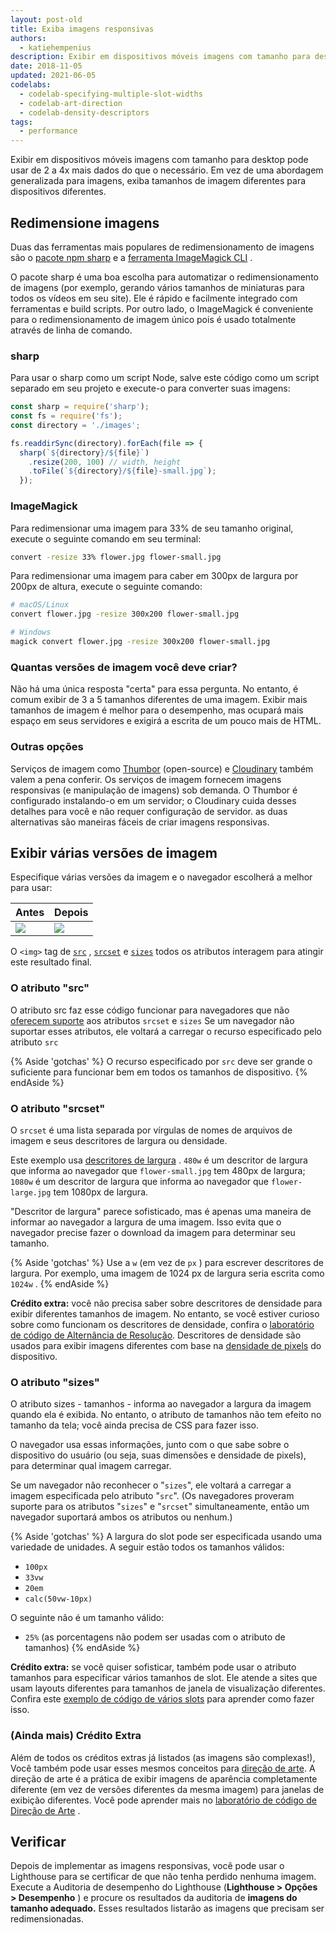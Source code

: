 ```yaml
---
layout: post-old
title: Exiba imagens responsivas
authors:
  - katiehempenius
description: Exibir em dispositivos móveis imagens com tamanho para desktop pode usar de 2 a 4x mais dados do que o necessário. Em vez de usar uma abordagem generalizada para as imagens, exiba tamanhos de imagem para dispositivos diferentes.
date: 2018-11-05
updated: 2021-06-05
codelabs:
  - codelab-specifying-multiple-slot-widths
  - codelab-art-direction
  - codelab-density-descriptors
tags:
  - performance
---
```


Exibir em dispositivos móveis imagens com tamanho para desktop pode usar de 2 a 4x mais dados do que o necessário. Em vez de uma abordagem generalizada para imagens, exiba tamanhos de imagem diferentes para dispositivos diferentes.

## Redimensione imagens

Duas das ferramentas mais populares de redimensionamento de imagens são o [pacote npm sharp](https://www.npmjs.com/package/sharp) e a [ferramenta ImageMagick CLI](https://www.imagemagick.org/script/index.php) .

O pacote sharp é uma boa escolha para automatizar o redimensionamento de imagens (por exemplo, gerando vários tamanhos de miniaturas para todos os vídeos em seu site). Ele é rápido e facilmente integrado com ferramentas e build scripts. Por outro lado, o ImageMagick é conveniente para o redimensionamento de imagem único pois é usado totalmente através de linha de comando.

### sharp

Para usar o sharp como um script Node, salve este código como um script separado em seu projeto e execute-o para converter suas imagens:

```javascript
const sharp = require('sharp');
const fs = require('fs');
const directory = './images';

fs.readdirSync(directory).forEach(file => {
  sharp(`${directory}/${file}`)
    .resize(200, 100) // width, height
    .toFile(`${directory}/${file}-small.jpg`);
  });
```

### ImageMagick

Para redimensionar uma imagem para 33% de seu tamanho original, execute o seguinte comando em seu terminal:

```bash
convert -resize 33% flower.jpg flower-small.jpg
```

Para redimensionar uma imagem para caber em 300px de largura por 200px de altura, execute o seguinte comando:

```bash
# macOS/Linux
convert flower.jpg -resize 300x200 flower-small.jpg

# Windows
magick convert flower.jpg -resize 300x200 flower-small.jpg
```

### Quantas versões de imagem você deve criar?

Não há uma única resposta "certa" para essa pergunta. No entanto, é comum exibir de 3 a 5 tamanhos diferentes de uma imagem. Exibir mais tamanhos de imagem é melhor para o desempenho, mas ocupará mais espaço em seus servidores e exigirá a escrita de um pouco mais de HTML.

### Outras opções

Serviços de imagem como [Thumbor](https://github.com/thumbor/thumbor) (open-source) e [Cloudinary](https://cloudinary.com/) também valem a pena conferir. Os serviços de imagem fornecem imagens responsivas (e manipulação de imagens) sob demanda. O Thumbor é configurado instalando-o em um servidor; o Cloudinary cuida desses detalhes para você e não requer configuração de servidor. as duas alternativas são maneiras fáceis de criar imagens responsivas.

## Exibir várias versões de imagem

Especifique várias versões da imagem e o navegador escolherá a melhor para usar:

<div class="w-table-wrapper">
  <table>
    <thead>
      <tr>
        <th><strong>Antes</strong></th>
        <th><strong>Depois</strong></th>
      </tr>
    </thead>
    <tbody>
      <tr>
        <td><img src = "flower-large.jpg"></td>
        <td><img src="flower-large.jpg" srcset="flower-small.jpg 480w, flower-large.jpg 1080w" sizes="50vw"></td>
      </tr>
    </tbody>
  </table>
</div>

O `<img>` tag de [`src`](https://developer.mozilla.org/docs/Web/HTML/Element/img#attr-src) , [`srcset`](https://developer.mozilla.org/docs/Web/HTML/Element/img#attr-srcset) e [`sizes`](https://developer.mozilla.org/docs/Web/HTML/Element/img#attr-sizes) todos os atributos interagem para atingir este resultado final.

### O atributo "src"

O atributo src faz esse código funcionar para navegadores que não [oferecem suporte](https://caniuse.com/#search=srcset) aos atributos `srcset` e `sizes` Se um navegador não suportar esses atributos, ele voltará a carregar o recurso especificado pelo atributo `src`

{% Aside 'gotchas' %} O recurso especificado por `src` deve ser grande o suficiente para funcionar bem em todos os tamanhos de dispositivo. {% endAside %}

### O atributo "srcset"

O `srcset` é uma lista separada por vírgulas de nomes de arquivos de imagem e seus descritores de largura ou densidade.

Este exemplo usa [descritores de largura](https://www.w3.org/TR/html5/semantics-embedded-content.html#width-descriptor) . `480w` é um descritor de largura que informa ao navegador que `flower-small.jpg` tem 480px de largura; `1080w` é um descritor de largura que informa ao navegador que `flower-large.jpg` tem 1080px de largura.

"Descritor de largura" parece sofisticado, mas é apenas uma maneira de informar ao navegador a largura de uma imagem. Isso evita que o navegador precise fazer o download da imagem para determinar seu tamanho.

{% Aside 'gotchas' %} Use a `w` (em vez de `px` ) para escrever descritores de largura. Por exemplo, uma imagem de 1024 px de largura seria escrita como `1024w` . {% endAside %}

**Crédito extra:** você não precisa saber sobre descritores de densidade para exibir diferentes tamanhos de imagem. No entanto, se você estiver curioso sobre como funcionam os descritores de densidade, confira o [laboratório de código de Alternância de Resolução](/codelab-density-descriptors). Descritores de densidade são usados para exibir imagens diferentes com base na [densidade de pixels](https://en.wikipedia.org/wiki/Pixel_density) do dispositivo.

### O atributo "sizes"

O atributo sizes - tamanhos - informa ao navegador a largura da imagem quando ela é exibida. No entanto, o atributo de tamanhos não tem efeito no tamanho da tela; você ainda precisa de CSS para fazer isso.

O navegador usa essas informações, junto com o que sabe sobre o dispositivo do usuário (ou seja, suas dimensões e densidade de pixels), para determinar qual imagem carregar.

Se um navegador não reconhecer o "`sizes`", ele voltará a carregar a imagem especificada pelo atributo "`src`". (Os navegadores proveram suporte para os atributos "`sizes`" e "`srcset`" simultaneamente, então um navegador suportará ambos os atributos ou nenhum.)

{% Aside 'gotchas' %} A largura do slot pode ser especificada usando uma variedade de unidades. A seguir estão todos os tamanhos válidos:

- `100px`
- `33vw`
- `20em`
- `calc(50vw-10px)`

O seguinte não é um tamanho válido:

- `25%` (as porcentagens não podem ser usadas com o atributo de tamanhos) {% endAside %}

**Crédito extra:** se você quiser sofisticar, também pode usar o atributo tamanhos para especificar vários tamanhos de slot. Ele atende a sites que usam layouts diferentes para tamanhos de janela de visualização diferentes. Confira este [exemplo de código de vários slots](/codelab-specifying-multiple-slot-widths) para aprender como fazer isso.

### (Ainda mais) Crédito Extra

Além de todos os créditos extras já listados (as imagens são complexas!), Você também pode usar esses mesmos conceitos para [direção de arte](https://developer.mozilla.org/docs/Learn/HTML/Multimedia_and_embedding/Responsive_images#Art_direction). A direção de arte é a prática de exibir imagens de aparência completamente diferente (em vez de versões diferentes da mesma imagem) para janelas de exibição diferentes. Você pode aprender mais no [laboratório de código de Direção de Arte](/codelab-art-direction) .

## Verificar

Depois de implementar as imagens responsivas, você pode usar o Lighthouse para se certificar de que não tenha perdido nenhuma imagem. Execute a Auditoria de desempenho do Lighthouse (**Lighthouse > Opções > Desempenho** ) e procure os resultados da auditoria de **imagens do tamanho adequado.** Esses resultados listarão as imagens que precisam ser redimensionadas.
